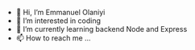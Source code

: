 - 👋 Hi, I’m Emmanuel Olaniyi
- 👀 I’m interested in coding
- 🌱 I’m currently learning backend Node and Express
- 📫 How to reach me ...

<!---
himarnoel/himarnoel is a ✨ special ✨ repository because its `README.md` (this file) appears on your GitHub profile.
You can click the Preview link to take a look at your changes.
--->
